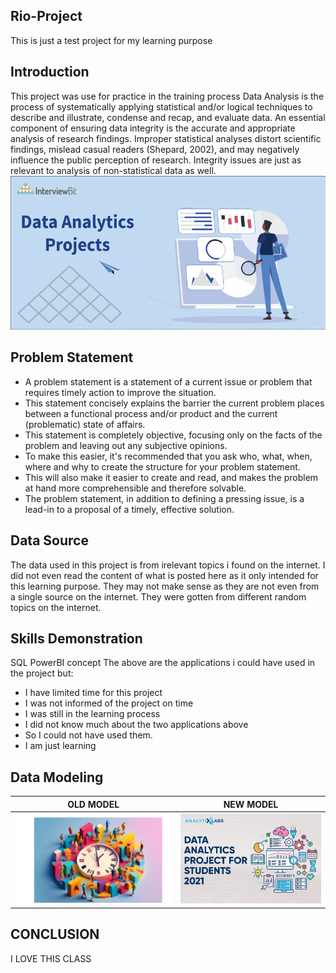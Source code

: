 ## Rio-Project
This is just a test project for my learning purpose
## Introduction
This project was use for practice in the training process
Data Analysis is the process of systematically applying statistical and/or logical techniques to describe and illustrate, condense and recap, and evaluate data.
An essential component of ensuring data integrity is the accurate and appropriate analysis of research findings. Improper statistical analyses distort scientific findings, mislead casual readers (Shepard, 2002), and may negatively influence the public perception of research. Integrity issues are just as relevant to analysis of non-statistical data as well.
![](Data4.png)

## Problem Statement
+ A problem statement is a statement of a current issue or problem that requires timely action to improve the situation.
+ This statement concisely explains the barrier the current problem places between a functional process and/or product and the current (problematic) state of affairs.
+ This statement is completely objective, focusing only on the facts of the problem and leaving out any subjective opinions.
+ To make this easier, it's recommended that you ask who, what, when, where and why to create the structure for your problem statement.
+ This will also make it easier to create and read, and makes the problem at hand more comprehensible and therefore solvable.
+ The problem statement, in addition to defining a pressing issue, is a lead-in to a proposal of a timely, effective solution.

## Data Source
The data used in this project is from irelevant topics i found on the internet. 
I did not even read the content of what is posted here as it only intended for this learning purpose.
They may not make sense as they are not even from a single source on the internet.
They were gotten from different random topics on the internet.

## Skills Demonstration
SQL
PowerBI concept
The above are the applications i could have used in the project but:
+ I have limited time for this project
+ I was not informed of the project on time
+ I was still in the learning process
+ I did not know much about the two applications above
+ So I could not have used them.
+ I am just learning

## Data Modeling

OLD MODEL          |    NEW MODEL
:-------------:    |    :--------------:
![](Data5.jpg)     |    ![](Data1.jpg)

## CONCLUSION

I LOVE THIS CLASS
